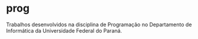 # prog
Trabalhos desenvolvidos na disciplina de Programação no Departamento de Informática da Universidade Federal do Paraná.
